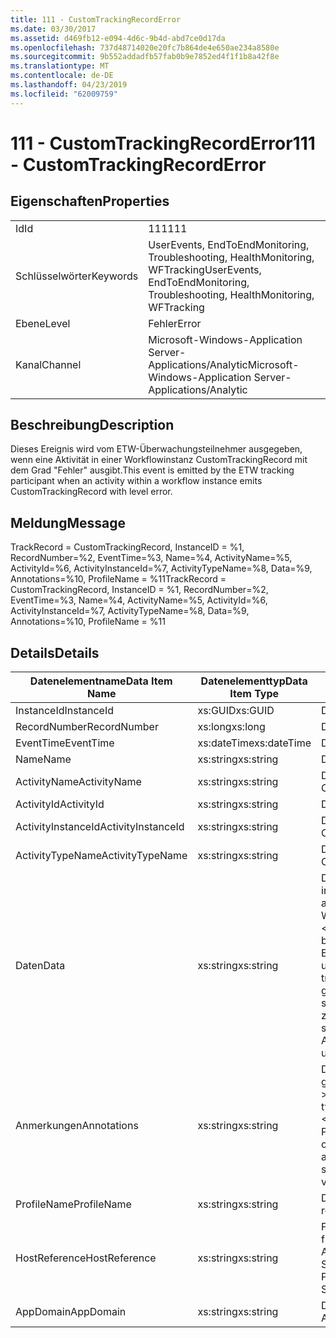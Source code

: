 ```yaml
---
title: 111 - CustomTrackingRecordError
ms.date: 03/30/2017
ms.assetid: d469fb12-e094-4d6c-9b4d-abd7ce0d17da
ms.openlocfilehash: 737d48714020e20fc7b864de4e650ae234a8580e
ms.sourcegitcommit: 9b552addadfb57fab0b9e7852ed4f1f1b8a42f8e
ms.translationtype: MT
ms.contentlocale: de-DE
ms.lasthandoff: 04/23/2019
ms.locfileid: "62009759"
---
```

# <a name="111---customtrackingrecorderror"></a><span data-ttu-id="e1c6a-102">111 - CustomTrackingRecordError</span><span class="sxs-lookup"><span data-stu-id="e1c6a-102">111 - CustomTrackingRecordError</span></span>
## <a name="properties"></a><span data-ttu-id="e1c6a-103">Eigenschaften</span><span class="sxs-lookup"><span data-stu-id="e1c6a-103">Properties</span></span>  
  
|||  
|-|-|  
|<span data-ttu-id="e1c6a-104">Id</span><span class="sxs-lookup"><span data-stu-id="e1c6a-104">Id</span></span>|<span data-ttu-id="e1c6a-105">111</span><span class="sxs-lookup"><span data-stu-id="e1c6a-105">111</span></span>|  
|<span data-ttu-id="e1c6a-106">Schlüsselwörter</span><span class="sxs-lookup"><span data-stu-id="e1c6a-106">Keywords</span></span>|<span data-ttu-id="e1c6a-107">UserEvents, EndToEndMonitoring, Troubleshooting, HealthMonitoring, WFTracking</span><span class="sxs-lookup"><span data-stu-id="e1c6a-107">UserEvents, EndToEndMonitoring, Troubleshooting, HealthMonitoring, WFTracking</span></span>|  
|<span data-ttu-id="e1c6a-108">Ebene</span><span class="sxs-lookup"><span data-stu-id="e1c6a-108">Level</span></span>|<span data-ttu-id="e1c6a-109">Fehler</span><span class="sxs-lookup"><span data-stu-id="e1c6a-109">Error</span></span>|  
|<span data-ttu-id="e1c6a-110">Kanal</span><span class="sxs-lookup"><span data-stu-id="e1c6a-110">Channel</span></span>|<span data-ttu-id="e1c6a-111">Microsoft-Windows-Application Server-Applications/Analytic</span><span class="sxs-lookup"><span data-stu-id="e1c6a-111">Microsoft-Windows-Application Server-Applications/Analytic</span></span>|  
  
## <a name="description"></a><span data-ttu-id="e1c6a-112">Beschreibung</span><span class="sxs-lookup"><span data-stu-id="e1c6a-112">Description</span></span>  
 <span data-ttu-id="e1c6a-113">Dieses Ereignis wird vom ETW-Überwachungsteilnehmer ausgegeben, wenn eine Aktivität in einer Workflowinstanz CustomTrackingRecord mit dem Grad "Fehler" ausgibt.</span><span class="sxs-lookup"><span data-stu-id="e1c6a-113">This event is emitted by the ETW tracking participant when an activity within a workflow instance emits CustomTrackingRecord with level error.</span></span>  
  
## <a name="message"></a><span data-ttu-id="e1c6a-114">Meldung</span><span class="sxs-lookup"><span data-stu-id="e1c6a-114">Message</span></span>  
 <span data-ttu-id="e1c6a-115">TrackRecord = CustomTrackingRecord, InstanceID = %1, RecordNumber=%2, EventTime=%3, Name=%4, ActivityName=%5, ActivityId=%6, ActivityInstanceId=%7, ActivityTypeName=%8, Data=%9, Annotations=%10, ProfileName = %11</span><span class="sxs-lookup"><span data-stu-id="e1c6a-115">TrackRecord = CustomTrackingRecord, InstanceID = %1, RecordNumber=%2, EventTime=%3, Name=%4, ActivityName=%5, ActivityId=%6, ActivityInstanceId=%7, ActivityTypeName=%8, Data=%9, Annotations=%10, ProfileName = %11</span></span>  
  
## <a name="details"></a><span data-ttu-id="e1c6a-116">Details</span><span class="sxs-lookup"><span data-stu-id="e1c6a-116">Details</span></span>  
  
|<span data-ttu-id="e1c6a-117">Datenelementname</span><span class="sxs-lookup"><span data-stu-id="e1c6a-117">Data Item Name</span></span>|<span data-ttu-id="e1c6a-118">Datenelementtyp</span><span class="sxs-lookup"><span data-stu-id="e1c6a-118">Data Item Type</span></span>|<span data-ttu-id="e1c6a-119">Beschreibung</span><span class="sxs-lookup"><span data-stu-id="e1c6a-119">Description</span></span>|  
|--------------------|--------------------|-----------------|  
|<span data-ttu-id="e1c6a-120">InstanceId</span><span class="sxs-lookup"><span data-stu-id="e1c6a-120">InstanceId</span></span>|<span data-ttu-id="e1c6a-121">xs:GUID</span><span class="sxs-lookup"><span data-stu-id="e1c6a-121">xs:GUID</span></span>|<span data-ttu-id="e1c6a-122">Die Instanz-ID für den Workflow.</span><span class="sxs-lookup"><span data-stu-id="e1c6a-122">The instance id for the workflow</span></span>|  
|<span data-ttu-id="e1c6a-123">RecordNumber</span><span class="sxs-lookup"><span data-stu-id="e1c6a-123">RecordNumber</span></span>|<span data-ttu-id="e1c6a-124">xs:long</span><span class="sxs-lookup"><span data-stu-id="e1c6a-124">xs:long</span></span>|<span data-ttu-id="e1c6a-125">Die Sequenznummer des ausgegebenen Datensatzes.</span><span class="sxs-lookup"><span data-stu-id="e1c6a-125">The sequence number of the emitted record</span></span>|  
|<span data-ttu-id="e1c6a-126">EventTime</span><span class="sxs-lookup"><span data-stu-id="e1c6a-126">EventTime</span></span>|<span data-ttu-id="e1c6a-127">xs:dateTime</span><span class="sxs-lookup"><span data-stu-id="e1c6a-127">xs:dateTime</span></span>|<span data-ttu-id="e1c6a-128">Die Zeit in UTC, als das Ereignis ausgegeben wurde.</span><span class="sxs-lookup"><span data-stu-id="e1c6a-128">The time in UTC when the event was emitted</span></span>|  
|<span data-ttu-id="e1c6a-129">Name</span><span class="sxs-lookup"><span data-stu-id="e1c6a-129">Name</span></span>|<span data-ttu-id="e1c6a-130">xs:string</span><span class="sxs-lookup"><span data-stu-id="e1c6a-130">xs:string</span></span>|<span data-ttu-id="e1c6a-131">Der Name des CustomTrackingRecord.</span><span class="sxs-lookup"><span data-stu-id="e1c6a-131">The name of the CustomTrackingRecord</span></span>|  
|<span data-ttu-id="e1c6a-132">ActivityName</span><span class="sxs-lookup"><span data-stu-id="e1c6a-132">ActivityName</span></span>|<span data-ttu-id="e1c6a-133">xs:string</span><span class="sxs-lookup"><span data-stu-id="e1c6a-133">xs:string</span></span>|<span data-ttu-id="e1c6a-134">Der Name der Aktivität, die den CustomTrackingRecord ausgegeben hat.</span><span class="sxs-lookup"><span data-stu-id="e1c6a-134">The name of the activity that emitted the CustomTrackingRecord</span></span>|  
|<span data-ttu-id="e1c6a-135">ActivityId</span><span class="sxs-lookup"><span data-stu-id="e1c6a-135">ActivityId</span></span>|<span data-ttu-id="e1c6a-136">xs:string</span><span class="sxs-lookup"><span data-stu-id="e1c6a-136">xs:string</span></span>|<span data-ttu-id="e1c6a-137">Die ID der Aktivität, die den CustomTrackingRecord ausgegeben hat.</span><span class="sxs-lookup"><span data-stu-id="e1c6a-137">The id of the activity that emitted the CustomTrackingRecord</span></span>|  
|<span data-ttu-id="e1c6a-138">ActivityInstanceId</span><span class="sxs-lookup"><span data-stu-id="e1c6a-138">ActivityInstanceId</span></span>|<span data-ttu-id="e1c6a-139">xs:string</span><span class="sxs-lookup"><span data-stu-id="e1c6a-139">xs:string</span></span>|<span data-ttu-id="e1c6a-140">Die Instanz-ID der Aktivität, die den CustomTrackingRecord ausgegeben hat.</span><span class="sxs-lookup"><span data-stu-id="e1c6a-140">The instance id of the activity that emitted the CustomTrackingRecord</span></span>|  
|<span data-ttu-id="e1c6a-141">ActivityTypeName</span><span class="sxs-lookup"><span data-stu-id="e1c6a-141">ActivityTypeName</span></span>|<span data-ttu-id="e1c6a-142">xs:string</span><span class="sxs-lookup"><span data-stu-id="e1c6a-142">xs:string</span></span>|<span data-ttu-id="e1c6a-143">Der Name der Aktivität, die den CustomTrackingRecord ausgegeben hat.</span><span class="sxs-lookup"><span data-stu-id="e1c6a-143">The name of the activity that emitted the CustomTrackingRecord</span></span>|  
|<span data-ttu-id="e1c6a-144">Daten</span><span class="sxs-lookup"><span data-stu-id="e1c6a-144">Data</span></span>|<span data-ttu-id="e1c6a-145">xs:string</span><span class="sxs-lookup"><span data-stu-id="e1c6a-145">xs:string</span></span>|<span data-ttu-id="e1c6a-146">Die Daten, die mit diesem Ereignis nachverfolgt wurden.</span><span class="sxs-lookup"><span data-stu-id="e1c6a-146">The data that was tracked with this event.</span></span>  <span data-ttu-id="e1c6a-147">Die Werte werden gespeichert, in einem XML-Element im Format \<Elemente >\< Elementname = "DataName" Type = "> DataValue\</item > \< /items >.</span><span class="sxs-lookup"><span data-stu-id="e1c6a-147">The values are stored in an xml element in the format \<items>\< item  name = "dataName" type="System.String">dataValue\</item>\</items>.</span></span>  <span data-ttu-id="e1c6a-148">Wenn keine Daten nachverfolgt wurden, die Zeichenfolge enthält \<Elemente / >.</span><span class="sxs-lookup"><span data-stu-id="e1c6a-148">If no data was tracked then the string contains \<items/>.</span></span> <span data-ttu-id="e1c6a-149">Die ETW-Ereignisgröße wird von der ETW-Puffergröße oder der maximalen Nutzlast für ein ETW-Ereignis beschränkt.</span><span class="sxs-lookup"><span data-stu-id="e1c6a-149">The ETW event size is limited by the ETW buffer size or the max payload for an ETW event.</span></span> <span data-ttu-id="e1c6a-150">Wenn die Größe des Ereignisses die ETW-Beschränkung überschreitet, wird das Ereignis abgeschnitten, indem Sie die Anmerkungen ausgelassen, und ersetzen den Datenwert mit \<Elemente >...  \< /items >.</span><span class="sxs-lookup"><span data-stu-id="e1c6a-150">If the size of the event exceeds the ETW limits, then the event is truncated by dropping the annotations and replacing the data value with \<items>...\</items>.</span></span>  <span data-ttu-id="e1c6a-151">Die folgenden Typen werden als Wert gespeichert, wie Sie von ToString(); string,char,bool,int,short,long,uint,ushort,ulong,System.Single,float,double,System.Guid,System.DateTimeOffset,System.DateTime. zurückgegeben wurden.</span><span class="sxs-lookup"><span data-stu-id="e1c6a-151">The following types are stored as their value as returned by ToString(); string,char,bool,int,short,long,uint,ushort,ulong,System.Single,float,double,System.Guid,System.DateTimeOffset,System.DateTime.</span></span>  <span data-ttu-id="e1c6a-152">Alle anderen Typen werden mit System.Runtime.Serialization.NetDataContractSerializer serialisiert.</span><span class="sxs-lookup"><span data-stu-id="e1c6a-152">All other types are serialized using System.Runtime.Serialization.NetDataContractSerializer.</span></span>|  
|<span data-ttu-id="e1c6a-153">Anmerkungen</span><span class="sxs-lookup"><span data-stu-id="e1c6a-153">Annotations</span></span>|<span data-ttu-id="e1c6a-154">xs:string</span><span class="sxs-lookup"><span data-stu-id="e1c6a-154">xs:string</span></span>|<span data-ttu-id="e1c6a-155">Die Anmerkungen, die diesem Ereignis hinzugefügt wurden.</span><span class="sxs-lookup"><span data-stu-id="e1c6a-155">The annotations that were added to this event.</span></span>  <span data-ttu-id="e1c6a-156">Die Werte werden gespeichert, in einem XML-Element im Format \<Elemente >\< Elementname = "AnnotationName" Type = "> AnnotationValue\</item > \< /items >.</span><span class="sxs-lookup"><span data-stu-id="e1c6a-156">The values are stored in an xml element in the format \<items>\< item  name = "annotationName" type="System.String">annotationValue\</item>\</items>.</span></span>  <span data-ttu-id="e1c6a-157">Wenn keine Anmerkungen angegeben werden, die Zeichenfolge enthält \<Elemente / >.</span><span class="sxs-lookup"><span data-stu-id="e1c6a-157">If no annotations are specified then the string contains \<items/>.</span></span> <span data-ttu-id="e1c6a-158">Die ETW-Ereignisgröße wird von der ETW-Puffergröße oder der maximalen Nutzlast für ein ETW-Ereignis beschränkt.</span><span class="sxs-lookup"><span data-stu-id="e1c6a-158">The ETW event size is limited by the ETW buffer size or the max payload for an ETW event.</span></span> <span data-ttu-id="e1c6a-159">Wenn die Größe des Ereignisses die ETW-Beschränkung überschreitet, wird das Ereignis abgeschnitten, indem die Anmerkungen ausgelassen und der Anmerkungswert durch Ersetzen \<Elemente >...  \< /items >.</span><span class="sxs-lookup"><span data-stu-id="e1c6a-159">If the size of the event exceeds the ETW limits, then the event is truncated by dropping the annotations and replacing the annotation value with \<items>...\</items>.</span></span>|  
|<span data-ttu-id="e1c6a-160">ProfileName</span><span class="sxs-lookup"><span data-stu-id="e1c6a-160">ProfileName</span></span>|<span data-ttu-id="e1c6a-161">xs:string</span><span class="sxs-lookup"><span data-stu-id="e1c6a-161">xs:string</span></span>|<span data-ttu-id="e1c6a-162">Der Name oder das Überwachungsprofil, das zur Ausgabe dieses Ereignisses geführt hat.</span><span class="sxs-lookup"><span data-stu-id="e1c6a-162">The name or the tracking profile that resulted in this event being emitted</span></span>|  
|<span data-ttu-id="e1c6a-163">HostReference</span><span class="sxs-lookup"><span data-stu-id="e1c6a-163">HostReference</span></span>|<span data-ttu-id="e1c6a-164">xs:string</span><span class="sxs-lookup"><span data-stu-id="e1c6a-164">xs:string</span></span>|<span data-ttu-id="e1c6a-165">Für im Internet gehostete Dienste identifiziert dieses Feld den Dienst in der Webhierarchie eindeutig.</span><span class="sxs-lookup"><span data-stu-id="e1c6a-165">For web hosted services, this field uniquely identifies the service in the web hierarchy.</span></span>  <span data-ttu-id="e1c6a-166">Das Format ist definiert als "Website Namen virtueller Anwendungspfad&#124;virtueller Dienstpfad&#124;ServiceName" Beispiel: ' Default Web Site/CalculatorApplication&#124;/CalculatorService.svc&#124;CalculatorService'</span><span class="sxs-lookup"><span data-stu-id="e1c6a-166">Its format is defined as 'Web Site Name Application Virtual Path&#124;Service Virtual Path&#124;ServiceName' Example: 'Default Web Site/CalculatorApplication&#124;/CalculatorService.svc&#124;CalculatorService'</span></span>|  
|<span data-ttu-id="e1c6a-167">AppDomain</span><span class="sxs-lookup"><span data-stu-id="e1c6a-167">AppDomain</span></span>|<span data-ttu-id="e1c6a-168">xs:string</span><span class="sxs-lookup"><span data-stu-id="e1c6a-168">xs:string</span></span>|<span data-ttu-id="e1c6a-169">Die von AppDomain.CurrentDomain.FriendlyName zurückgegebene Zeichenfolge.</span><span class="sxs-lookup"><span data-stu-id="e1c6a-169">The string returned by AppDomain.CurrentDomain.FriendlyName.</span></span>|

